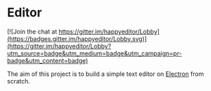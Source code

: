 # Editor

[![Join the chat at https://gitter.im/happyeditor/Lobby](https://badges.gitter.im/happyeditor/Lobby.svg)](https://gitter.im/happyeditor/Lobby?utm_source=badge&utm_medium=badge&utm_campaign=pr-badge&utm_content=badge)

The aim of this project is to build a simple text editor on [Electron](https://electron.atom.io) from scratch.
